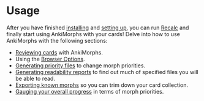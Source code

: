 # Usage

After you have finished [installing](installation.md) and [setting up](setup.md), you can run [Recalc](usage/recalc.md)
and finally start using AnkiMorphs with your cards! Delve into how to use AnkiMorphs with the following sections:

* [Reviewing cards](usage/reviewing-cards.md) with AnkiMorphs.
* Using the [Browser Options](usage/browser.md).
* [Generating priority files](usage/generators.md#frequency-file-generator) to change morph priorities.
* [Generating readability reports](usage/generators.md#readability-report-generator) to find out much of specified files you will be able to read.
* [Exporting known morphs](usage/known-morphs-exporter.md) so you can trim down your card collection.
* [Gauging your overall progress](usage/progression.md) in terms of morph priorities.





